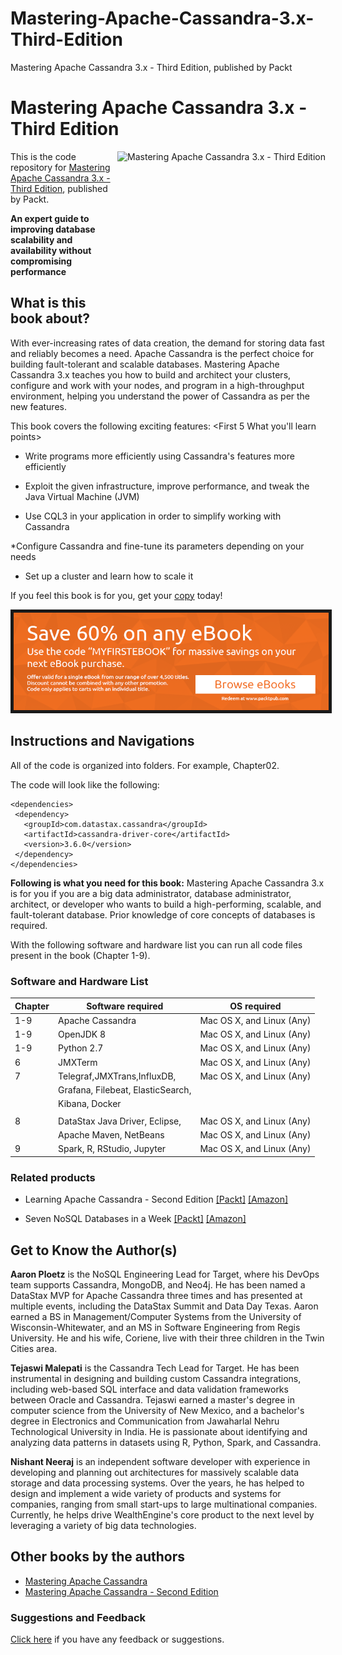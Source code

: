 # Mastering-Apache-Cassandra-3.x-Third-Edition
Mastering Apache Cassandra 3.x - Third Edition, published by Packt
# Mastering Apache Cassandra 3.x - Third Edition

<a href="https://www.packtpub.com/big-data-and-business-intelligence/mastering-apache-cassandra-3x-third-edition?utm_source=github&utm_medium=repository&utm_campaign=9781789131499"><img src="https://d1ldz4te4covpm.cloudfront.net/sites/default/files/imagecache/ppv4_main_book_cover/B10410_0.png" alt="Mastering Apache Cassandra 3.x - Third Edition" height="256px" align="right"></a>

This is the code repository for [Mastering Apache Cassandra 3.x - Third Edition](https://www.packtpub.com/big-data-and-business-intelligence/mastering-apache-cassandra-3x-third-edition?utm_source=github&utm_medium=repository&utm_campaign=9781789131499), published by Packt.

**An expert guide to improving database scalability and availability without compromising performance**

## What is this book about?
With ever-increasing rates of data creation, the demand for storing data fast and reliably becomes a need. Apache Cassandra is the perfect choice for building fault-tolerant and scalable databases. Mastering Apache Cassandra 3.x teaches you how to build and architect your clusters, configure and work with your nodes, and program in a high-throughput environment, helping you understand the power of Cassandra as per the new features.

This book covers the following exciting features: <First 5 What you'll learn points>
* Write programs more efficiently using Cassandra's features more efficiently

* Exploit the given infrastructure, improve performance, and tweak the Java Virtual Machine (JVM)

* Use CQL3 in your application in order to simplify working with Cassandra

*Configure Cassandra and fine-tune its parameters depending on your needs

* Set up a cluster and learn how to scale it

If you feel this book is for you, get your [copy](https://www.amazon.com/dp/1789131499) today!

<a href="https://www.packtpub.com/?utm_source=github&utm_medium=banner&utm_campaign=GitHubBanner"><img src="https://raw.githubusercontent.com/PacktPublishing/GitHub/master/GitHub.png" 
alt="https://www.packtpub.com/" border="5" /></a>


## Instructions and Navigations
All of the code is organized into folders. For example, Chapter02.

The code will look like the following:
```
<dependencies>
 <dependency>
   <groupId>com.datastax.cassandra</groupId>
   <artifactId>cassandra-driver-core</artifactId>
   <version>3.6.0</version>
 </dependency>
</dependencies>
```

**Following is what you need for this book:**
Mastering Apache Cassandra 3.x is for you if you are a big data administrator, database administrator, architect, or developer who wants to build a high-performing, scalable, and fault-tolerant database. Prior knowledge of core concepts of databases is required.

With the following software and hardware list you can run all code files present in the book (Chapter 1-9).

### Software and Hardware List

| Chapter  | Software required                   | OS required              |       
| -------- | ------------------------------------| -------------------------|
| 1-9      | Apache Cassandra                    |Mac OS X, and Linux (Any) |
| 1-9      | OpenJDK 8                           |Mac OS X, and Linux (Any) |
| 1-9      | Python 2.7                          |Mac OS X, and Linux (Any) |
| 6        |  JMXTerm                            |Mac OS X, and Linux (Any) |
| 7        | Telegraf,JMXTrans,InfluxDB,         |Mac OS X, and Linux (Any) | 
|          | Grafana, Filebeat, ElasticSearch,   |                          |
|		   | Kibana, Docker                      |                          |
|          |                                     |                          |
| 8        |DataStax Java Driver, Eclipse,       |Mac OS X, and Linux (Any) |
|          |Apache Maven, NetBeans               |Mac OS X, and Linux (Any) |
| 9        | Spark, R, RStudio, Jupyter          |Mac OS X, and Linux (Any) |





### Related products <Other books you may enjoy>
* Learning Apache Cassandra - Second Edition [[Packt]](https://www.packtpub.com/big-data-and-business-intelligence/learning-apache-cassandra-second-edition?utm_source=github&utm_medium=repository&utm_campaign=9781787127296) [[Amazon]](https://www.amazon.com/dp/178712729X)

* Seven NoSQL Databases in a Week [[Packt]](https://www.packtpub.com/big-data-and-business-intelligence/seven-nosql-databases-week?utm_source=github&utm_medium=repository&utm_campaign=9781787288867) [[Amazon]](https://www.amazon.com/dp/1787288862)

## Get to Know the Author(s)
**Aaron Ploetz** is the NoSQL Engineering Lead for Target, where his DevOps team supports Cassandra, MongoDB, and Neo4j. He has been named a DataStax MVP for Apache Cassandra three times and has presented at multiple events, including the DataStax Summit and Data Day Texas. Aaron earned a BS in Management/Computer Systems from the University of Wisconsin-Whitewater, and an MS in Software Engineering from Regis University. He and his wife, Coriene, live with their three children in the Twin Cities area.


**Tejaswi Malepati** is the Cassandra Tech Lead for Target. He has been instrumental in designing and building custom Cassandra integrations, including web-based SQL interface and data validation frameworks between Oracle and Cassandra. Tejaswi earned a master's degree in computer science from the University of New Mexico, and a bachelor's degree in Electronics and Communication from Jawaharlal Nehru Technological University in India. He is passionate about identifying and analyzing data patterns in datasets using R, Python, Spark, and Cassandra.


**Nishant Neeraj** is an independent software developer with experience in developing and planning out architectures for massively scalable data storage and data processing systems. Over the years, he has helped to design and implement a wide variety of products and systems for companies, ranging from small start-ups to large multinational companies. Currently, he helps drive WealthEngine's core product to the next level by leveraging a variety of big data technologies.




## Other books by the authors
* [Mastering Apache Cassandra](https://www.packtpub.com/big-data-and-business-intelligence/mastering-apache-cassandra?utm_source=github&utm_medium=repository&utm_campaign=9781782162681)
* [Mastering Apache Cassandra - Second Edition](https://www.packtpub.com/big-data-and-business-intelligence/mastering-apache-cassandra-second-edition?utm_source=github&utm_medium=repository&utm_campaign=9781784392611)

### Suggestions and Feedback
[Click here](https://docs.google.com/forms/d/e/1FAIpQLSdy7dATC6QmEL81FIUuymZ0Wy9vH1jHkvpY57OiMeKGqib_Ow/viewform) if you have any feedback or suggestions.
